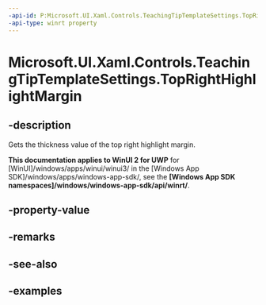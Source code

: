 ```yaml
---
-api-id: P:Microsoft.UI.Xaml.Controls.TeachingTipTemplateSettings.TopRightHighlightMargin
-api-type: winrt property
---
```


# Microsoft.UI.Xaml.Controls.TeachingTipTemplateSettings.TopRightHighlightMargin

<!--
public Windows.UI.Xaml.Thickness TopRightHighlightMargin { get; set; }
-->

## -description

Gets the thickness value of the top right highlight margin.

**This documentation applies to WinUI 2 for UWP** for [WinUI]/windows/apps/winui/winui3/ in the [Windows App SDK]/windows/apps/windows-app-sdk/, see the **[Windows App SDK namespaces]/windows/windows-app-sdk/api/winrt/**.

## -property-value

## -remarks

## -see-also

## -examples

